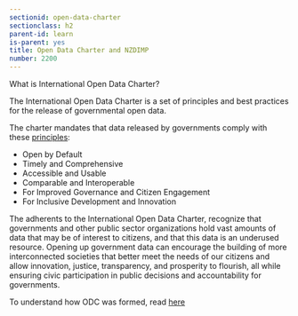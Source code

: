 ```yaml
---
sectionid: open-data-charter
sectionclass: h2
parent-id: learn
is-parent: yes
title: Open Data Charter and NZDIMP
number: 2200
---
```


What is International Open Data Charter?

The International Open Data Charter is a set of principles and best practices for the release of governmental open data.

The charter mandates that data released by governments comply with these [principles](http://opendatacharter.net/principles/):

- Open by Default
- Timely and Comprehensive
- Accessible and Usable
- Comparable and Interoperable
- For Improved Governance and Citizen Engagement
- For Inclusive Development and Innovation

The adherents to the International Open Data Charter, recognize that governments and other public sector organizations hold vast amounts of data that may be of interest to citizens, and that this data is an underused resource. Opening up government data can encourage the building of more interconnected societies that better meet the needs of our citizens and allow innovation, justice, transparency, and prosperity to flourish, all while ensuring civic participation in public decisions and accountability for governments.

To understand how ODC was formed, read [here](http://opendatacharter.net/history/)
